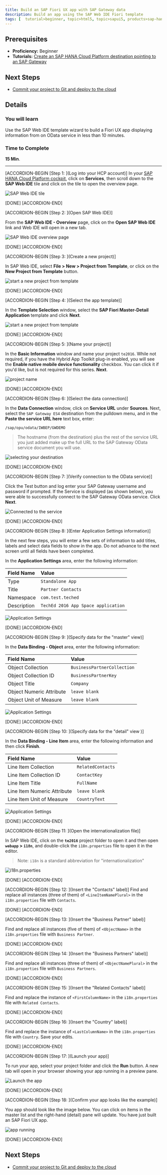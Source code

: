 ```yaml
---
title: Build an SAP Fiori UX app with SAP Gateway data
description: Build an app using the SAP Web IDE Fiori template
tags: [  tutorial>beginner, topic>html5, topic>sapui5, products>sap-hana-cloud-platform, products>sap-web-ide ]
---
```


## Prerequisites  
 - **Proficiency:** Beginner
 - **Tutorials:** [Create an SAP HANA Cloud Platform destination pointing to an SAP Gateway](http://go.sap.com/developer/tutorials/teched-2016-3.html)

## Next Steps
 - [Commit your project to Git and deploy to the cloud](http://go.sap.com/developer/tutorials/teched-2016-5.html)

## Details
### You will learn  
Use the SAP Web IDE template wizard to build a Fiori UX app displaying information from on OData service in less than 10 minutes.

### Time to Complete
**15 Min**.

---

[ACCORDION-BEGIN [Step 1: ](Log into your HCP account)]
In your [SAP HANA Cloud Platform cockpit](https://account.hanatrial.ondemand.com/cockpit), click on **Services**, then scroll down to the **SAP Web IDE** tile and click on the tile to open the overview page.

![SAP Web IDE tile](te-2016-4-01.png)

[DONE]
[ACCORDION-END]

[ACCORDION-BEGIN [Step 2: ](Open SAP Web IDE)]
  
From the **SAP Web IDE - Overview** page, click on the **Open SAP Web IDE** link and Web IDE will open in a new tab.

![SAP Web IDE overview page](te-2016-4-02.png)

[DONE]
[ACCORDION-END]

[ACCORDION-BEGIN [Step 3: ](Create a new project)]

In SAP Web IDE, select **File > New > Project from Template**, or click on the **New Project from Template** button.

![start a new project from template](te-2016-4-03.png)

[DONE]
[ACCORDION-END]

[ACCORDION-BEGIN [Step 4: ](Select the app template)]

In the **Template Selection** window, select the **SAP Fiori Master-Detail Application** template and click **Next**.

![start a new project from template](te-2016-4-04.png)

[DONE]
[ACCORDION-END]

[ACCORDION-BEGIN [Step 5: ](Name your project)]

In the **Basic Information** window and name your project `te2016`. While not required, if you have the Hybrid App Toolkit plug-in enabled, you will see the **Enable native mobile device functionality** checkbox. You can click it if you'd like, but is not required for this series. **Next**.

![project name](te-2016-4-05.png)

[DONE]
[ACCORDION-END]

[ACCORDION-BEGIN [Step 6: ](Select the data connection)]

In the **Data Connection** window, click on **Service URL** under **Sources**. Next, select the `SAP Gateway ES4` destination from the pulldown menu, and in the **Paste the service URL here** text box, enter: 

```
/sap/opu/odata/IWBEP/GWDEMO
```

> The hostname (from the destination) plus the rest of the service URL you just added make up the full URL to the SAP Gateway OData service document you will use.

![selecting your destination](te-2016-4-06.png)

[DONE]
[ACCORDION-END]

[ACCORDION-BEGIN [Step 7: ](Verify connection to the OData service)]

Click the Test button and log enter your SAP Gateway username and password if prompted. If the Service is displayed (as shown below), you were able to successfully connect to the SAP Gateway OData service. Click **Next**.

![Connected to the service](te-2016-4-07.png)

[DONE]
[ACCORDION-END]

[ACCORDION-BEGIN [Step 8: ](Enter Application Settings information)]

In the next few steps, you will enter a few sets of information to add titles, labels and select data fields to show in the app. Do not advance to the next screen until all fields have been completed.

In the **Application Settings** area, enter the following information: 


Field Name     | Value
:------------- | :-------------
Type           | `Standalone App`
Title          | `Partner Contacts`
Namespace      | `com.test.teched`
Description    | `TechEd 2016 App Space application`

![Application Settings](te-2016-4-08.png)

[DONE]
[ACCORDION-END]

[ACCORDION-BEGIN [Step 9: ](Specify data for the "master" view)]

In the **Data Binding - Object** area, enter the following information: 

Field Name                | Value
:------------------------ | :-------------
Object Collection         | `BusinessPartnerCollection`
Object Collection ID      | `BusinessPartnerKey`
Object Title              | `Company`
Object Numeric Attribute  | `leave blank`
Object Unit of Measure    | `leave blank`

![Application Settings](te-2016-4-09.png)

[DONE]
[ACCORDION-END]

[ACCORDION-BEGIN [Step 10: ](Specify data for the "detail" view )]

In the **Data Binding - Line Item** area, enter the following information and then click **Finish**.


Field Name                   | Value
:--------------------------- | :-------------
Line Item Collection         | `RelatedContacts`
Line Item Collection ID      | `ContactKey`
Line Item Title              | `FullName`
Line Item Numeric Attribute  | `leave blank`
Line Item Unit of Measure    | `CountryText`

![Application Settings](te-2016-4-10.png)

[DONE]
[ACCORDION-END]


[ACCORDION-BEGIN [Step 11: ](Open the internationalization file)]

In SAP Web IDE, click on the **`te2016`** project folder to open it and then open **`webapp` > `i18n`**, and double-click the `i18n.properties` file to open it in the editor. 

> Note: `i18n` is a standard abbreviation for "internationalization"

![i18n.properties](te-2016-4-13.png)

[DONE]
[ACCORDION-END]


[ACCORDION-BEGIN [Step 12: ](Insert the "Contacts" label)]
Find and replace all instances (three of them) of `<LineItemNamePlural>` in the `i18n.properties` file with `Contacts`.

[DONE]
[ACCORDION-END]

[ACCORDION-BEGIN [Step 13: ](Insert the "Business Partner" label)]

Find and replace all instances (five of them) of `<ObjectName>` in the `i18n.properties` file with `Business Partner`.

[DONE]
[ACCORDION-END]

[ACCORDION-BEGIN [Step 14: ](Insert the "Business Partners" label)]

Find and replace all instances (three of them) of `<ObjectNamePlural>` in the `i18n.properties` file with `Business Partners`.

[DONE]
[ACCORDION-END]

[ACCORDION-BEGIN [Step 15: ](Insert the "Related Contacts" label)]

Find and replace the instance of `<FirstColumnName>` in the `i18n.properties` file with `Related Contacts`.

[DONE]
[ACCORDION-END]

[ACCORDION-BEGIN [Step 16: ](Insert the "Country" label)]

Find and replace the instance of `<LastColumnName>` in the `i18n.properties` file with `Country`. Save your edits.

[DONE]
[ACCORDION-END]

[ACCORDION-BEGIN [Step 17: ](Launch your app)]

To run your app, select your project folder and click the **Run** button. A new tab will open in your browser showing your app running in a preview pane.

![Launch the app](te-2016-4-11.png)

[DONE]
[ACCORDION-END]

[ACCORDION-BEGIN [Step 18: ](Confirm your app looks like the example)]

You app should look like the image below. You can click on items in the master list and the right-hand (detail) pane will update. You have just built an SAP Fiori UX app.

![app running](te-2016-4-12.png)

[DONE]
[ACCORDION-END]

## Next Steps
 - [Commit your project to Git and deploy to the cloud](http://go.sap.com/developer/tutorials/teched-2016-5.html)
